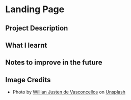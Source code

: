 # Landing Page

## Project Description

## What I learnt

## Notes to improve in the future

## Image Credits

- Photo by <a href="https://unsplash.com/@willianjusten?utm_content=creditCopyText&utm_medium=referral&utm_source=unsplash">Willian Justen de Vasconcellos</a> on <a href="https://unsplash.com/photos/mountain-with-clouds-4hMET7vYTAQ?utm_content=creditCopyText&utm_medium=referral&utm_source=unsplash">Unsplash</a>
